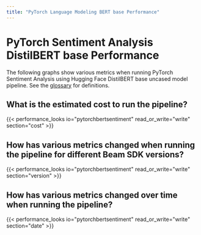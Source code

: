 ```yaml
---
title: "PyTorch Language Modeling BERT base Performance"
---
```


<!--
Licensed under the Apache License, Version 2.0 (the "License");
you may not use this file except in compliance with the License.
You may obtain a copy of the License at

http://www.apache.org/licenses/LICENSE-2.0

Unless required by applicable law or agreed to in writing, software
distributed under the License is distributed on an "AS IS" BASIS,
WITHOUT WARRANTIES OR CONDITIONS OF ANY KIND, either express or implied.
See the License for the specific language governing permissions and
limitations under the License.
-->

# PyTorch Sentiment Analysis DistilBERT base Performance

The following graphs show various metrics when running PyTorch Sentiment Analysis using Hugging Face DistilBERT base uncased model pipeline.
See the [glossary](/performance/glossary) for definitions.

## What is the estimated cost to run the pipeline?

{{< performance_looks io="pytorchbertsentiment" read_or_write="write" section="cost" >}}

## How has various metrics changed when running the pipeline for different Beam SDK versions?

{{< performance_looks io="pytorchbertsentiment" read_or_write="write" section="version" >}}

## How has various metrics changed over time when running the pipeline?

{{< performance_looks io="pytorchbertsentiment" read_or_write="write" section="date" >}}
